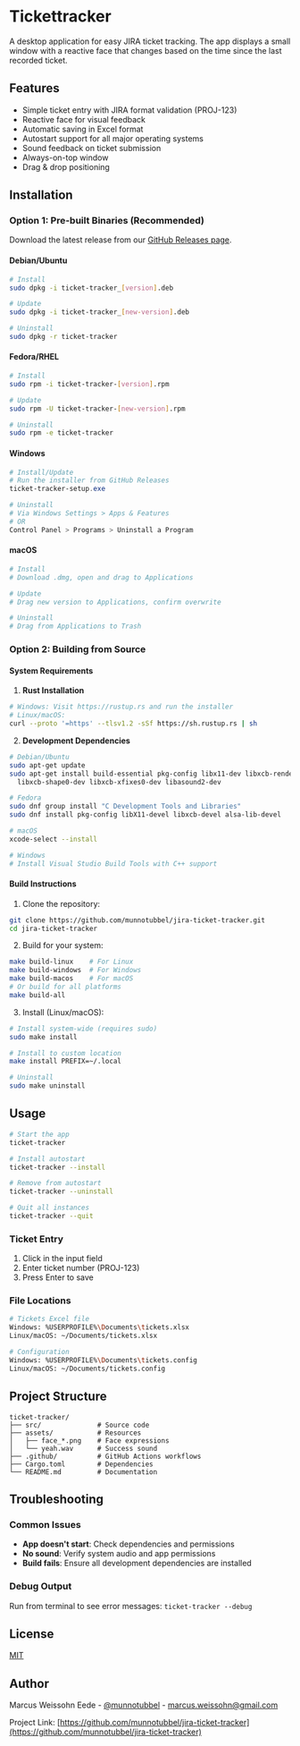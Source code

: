 # Tickettracker

A desktop application for easy JIRA ticket tracking. The app displays a small window with a reactive face that changes based on the time since the last recorded ticket.

## Features

- Simple ticket entry with JIRA format validation (PROJ-123)
- Reactive face for visual feedback
- Automatic saving in Excel format
- Autostart support for all major operating systems
- Sound feedback on ticket submission
- Always-on-top window
- Drag & drop positioning

## Installation

### Option 1: Pre-built Binaries (Recommended)

Download the latest release from our [GitHub Releases page](https://github.com/munnotubbel/jira-ticket-tracker/releases).

#### Debian/Ubuntu
```bash
# Install
sudo dpkg -i ticket-tracker_[version].deb

# Update
sudo dpkg -i ticket-tracker_[new-version].deb

# Uninstall
sudo dpkg -r ticket-tracker
```

#### Fedora/RHEL
```bash
# Install
sudo rpm -i ticket-tracker-[version].rpm

# Update
sudo rpm -U ticket-tracker-[new-version].rpm

# Uninstall
sudo rpm -e ticket-tracker
```

#### Windows
```powershell
# Install/Update
# Run the installer from GitHub Releases
ticket-tracker-setup.exe

# Uninstall
# Via Windows Settings > Apps & Features
# OR
Control Panel > Programs > Uninstall a Program
```

#### macOS
```bash
# Install
# Download .dmg, open and drag to Applications

# Update
# Drag new version to Applications, confirm overwrite

# Uninstall
# Drag from Applications to Trash
```

### Option 2: Building from Source

#### System Requirements

1. **Rust Installation**
```bash
# Windows: Visit https://rustup.rs and run the installer
# Linux/macOS:
curl --proto '=https' --tlsv1.2 -sSf https://sh.rustup.rs | sh
```

2. **Development Dependencies**
```bash
# Debian/Ubuntu
sudo apt-get update
sudo apt-get install build-essential pkg-config libx11-dev libxcb-render0-dev \
  libxcb-shape0-dev libxcb-xfixes0-dev libasound2-dev

# Fedora
sudo dnf group install "C Development Tools and Libraries"
sudo dnf install pkg-config libX11-devel libxcb-devel alsa-lib-devel

# macOS
xcode-select --install

# Windows
# Install Visual Studio Build Tools with C++ support
```

#### Build Instructions

1. Clone the repository:
```bash
git clone https://github.com/munnotubbel/jira-ticket-tracker.git
cd jira-ticket-tracker
```

2. Build for your system:
```bash
make build-linux    # For Linux
make build-windows  # For Windows
make build-macos    # For macOS
# Or build for all platforms
make build-all
```

3. Install (Linux/macOS):
```bash
# Install system-wide (requires sudo)
sudo make install

# Install to custom location
make install PREFIX=~/.local

# Uninstall
sudo make uninstall
```

## Usage

```bash
# Start the app
ticket-tracker

# Install autostart
ticket-tracker --install

# Remove from autostart
ticket-tracker --uninstall

# Quit all instances
ticket-tracker --quit
```

### Ticket Entry
1. Click in the input field
2. Enter ticket number (PROJ-123)
3. Press Enter to save

### File Locations

```bash
# Tickets Excel file
Windows: %USERPROFILE%\Documents\tickets.xlsx
Linux/macOS: ~/Documents/tickets.xlsx

# Configuration
Windows: %USERPROFILE%\Documents\tickets.config
Linux/macOS: ~/Documents/tickets.config
```

## Project Structure
```tree 
ticket-tracker/
├── src/              # Source code
├── assets/           # Resources
│   ├── face_*.png    # Face expressions
│   └── yeah.wav      # Success sound
├── .github/          # GitHub Actions workflows
├── Cargo.toml        # Dependencies
└── README.md         # Documentation
```

## Troubleshooting

### Common Issues
- **App doesn't start**: Check dependencies and permissions
- **No sound**: Verify system audio and app permissions
- **Build fails**: Ensure all development dependencies are installed

### Debug Output
Run from terminal to see error messages: `ticket-tracker --debug`

## License

[MIT](LICENSE)

## Author

Marcus Weissohn Eede - [@munnotubbel](https://twitter.com/munnotubbel) - marcus.weissohn@gmail.com

Project Link: [https://github.com/munnotubbel/jira-ticket-tracker](https://github.com/munnotubbel/jira-ticket-tracker)

